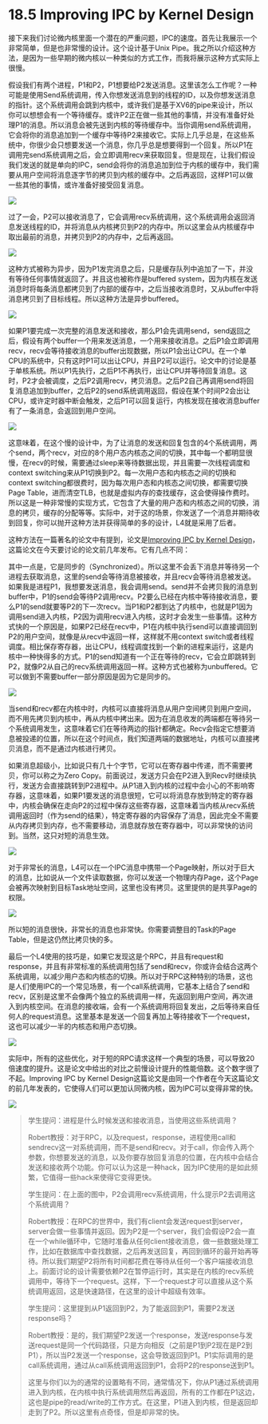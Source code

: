 # 18.5 Improving IPC by Kernel Design

接下来我们讨论微内核里面一个潜在的严重问题，IPC的速度。首先让我展示一个非常简单，但是也非常慢的设计。这个设计基于Unix Pipe。我之所以介绍这种方法，是因为一些早期的微内核以一种类似的方式工作，而我将展示这种方式实际上很慢。

假设我们有两个进程，P1和P2，P1想要给P2发送消息。这里该怎么工作呢？一种可能是使用Send系统调用，传入你想发送消息到的线程的ID，以及你想发送消息的指针。这个系统调用会跳到内核中，或许我们是基于XV6的pipe来设计，所以你可以想想会有一个等待缓存。或许P2正在做一些其他的事情，并没有准备好处理P1的消息。所以消息会被先送到内核的等待缓存中。当你调用send系统调用，它会将你的消息追加到一个缓存中等待P2来接收它。实际上几乎总是，在这些系统中，你很少会只想要发送一个消息，你几乎总是想要得到一个回复。所以P1在调用完send系统调用之后，会立即调用recv来获取回复。但是现在，让我们假设我们发送的就是单向的IPC，send会将你的消息追加到位于内核的缓存中，我们需要从用户空间将消息逐字节的拷贝到内核的缓存中。之后再返回，这样P1可以做一些其他的事情，或许准备好接受回复消息。

![](../.gitbook/assets/image%20%28805%29.png)

过了一会，P2可以接收消息了，它会调用recv系统调用，这个系统调用会返回消息发送线程的ID，并将消息从内核拷贝到P2的内存中。所以这里会从内核缓存中取出最前的消息，并拷贝到P2的内存中，之后再返回。

![](../.gitbook/assets/image%20%28752%29.png)

这种方式被称为异步，因为P1发完消息之后，只是缓存队列中追加了一下，并没有等待任何事情就返回了。并且这也被称作是buffered system，因为内核在发送消息时将每条消息都拷贝到了内部的缓存中，之后当接收消息时，又从buffer中将消息拷贝到了目标线程。所以这种方法是异步buffered。

![](../.gitbook/assets/image%20%28484%29.png)

如果P1要完成一次完整的消息发送和接收，那么P1会先调用send，send返回之后，假设有两个buffer一个用来发送消息，一个用来接收消息。之后P1会立即调用recv，recv会等待接收消息的buffer出现数据，所以P1会出让CPU。在一个单CPU的系统中，只有这时P1可以出让CPU，并且P2可以运行。论文中的讨论是基于单核系统。所以P1先执行，之后P1不再执行，出让CPU并等待回复消息。这时，P2才会被调度，之后P2调用recv，拷贝消息。之后P2自己再调用send将回复消息追加到buffer，之后P2的send系统调用返回，假设在某个时间P2会出让CPU，或许定时器中断会触发，之后P1可以回复运行，内核发现在接收消息buffer有了一条消息，会返回到用户空间。

![](../.gitbook/assets/image%20%28447%29.png)

这意味着，在这个慢的设计中，为了让消息的发送和回复包含的4个系统调用，两个send，两个recv，对应的8个用户态内核态之间的切换，其中每一个都明显很慢，在recv的时候，需要通过sleep来等待数据出现，并且需要一次线程调度和context switching来从P1切换到P2。每一次用户态和内核态之间的切换和context switching都很费时，因为每次用户态和内核态之间切换，都需要切换Page Table，进而清空TLB，也就是虚拟内存的查找缓存，这会使得操作费时。所以这是一种非常慢的实现方式，它包含了大量的用户态和内核态之间的切换，消息的拷贝，缓存的分配等等。实际中，对于这的场景，你发送了一个消息并期待收到回复，你可以抛开这种方法并获得简单的多的设计，L4就是采用了后者。

这种方法在一篇著名的论文中有提到，论文是[Improving IPC by Kernel Design](https://www.cse.unsw.edu.au/~cs9242/19/papers/Liedtke_93.pdf)，这篇论文在今天要讨论的论文前几年发布。它有几点不同：

其中一点是，它是同步的（Synchronized）。所以这里不会丢下消息并等待另一个进程去获取消息，这里的send会等待消息被接收，并且recv会等待消息被发送。如果我是进程P1，我想要发送消息，我会调用send。send并不会拷贝我的消息到buffer中，P1的send会等待P2调用recv。P2要么已经在内核中等待接收消息，要么P1的send就要等P2的下一次recv。当P1和P2都到达了内核中，也就是P1因为调用send进入内核，P2因为调用recv进入内核，这时才会发生一些事情。这种方式快的一个原因是，如果P2已经在recv中，P1在内核中执行send可以直接调回到P2的用户空间，就像是从recv中返回一样，这样就不用context switch或者线程调度。相比保存寄存器，出让CPU，线程调度找到一个新的进程来运行，这是内核中一种快得多的方式。P1的send知道有一个正在等待的recv，它会立即跳转到P2，就像P2从自己的recv系统调用返回一样。这种方式也被称为unbuffered。它可以做到不需要buffer一部分原因是因为它是同步的。

![](../.gitbook/assets/image%20%2862%29.png)

当send和recv都在内核中时，内核可以直接将消息从用户空间拷贝到用户空间，而不用先拷贝到内核中，再从内核中拷出来。因为在消息收发的两端都在等待另一个系统调用发生，这意味着它们在等待两边的指针都确定。Recv会指定它想要消息被投递的位置，所以在这个时间点，我们知道两端的数据地址，内核可以直接拷贝消息，而不是通过内核进行拷贝。

如果消息超级小，比如说只有几十个字节，它可以在寄存器中传递，而不需要拷贝，你可以称之为Zero Copy。前面说过，发送方只会在P2进入到Recv时继续执行，发送方会直接跳转到P2进程中。从P1进入到内核的过程中会小心的不影响寄存器，这意味着，如果P1要发送的消息很短，它可以将消息存放到特定的寄存器中，内核会确保在走向P2的过程中保存这些寄存器，这意味着当内核从recv系统调用返回时（作为send的结果），特定寄存器的内容保存了消息，因此完全不需要从内存拷贝到内存，也不需要移动，消息就存放在寄存器中，可以非常快的访问到。当然，这只对短的消息生效。

![](../.gitbook/assets/image%20%28440%29.png)

对于非常长的消息，L4可以在一个IPC消息中携带一个Page映射，所以对于巨大的消息，比如说从一个文件读取数据，你可以发送一个物理内存Page，这个Page会被再次映射到目标Task地址空间，这里也没有拷贝。这里提供的是共享Page的权限。

![](../.gitbook/assets/image%20%28532%29.png)

所以短的消息很快，非常长的消息也非常快。你需要调整目的Task的Page Table，但是这仍然比拷贝快的多。

最后一个L4使用的技巧是，如果它发现这是个RPC，并且有request和response，并且有非常标准的系统调用包括了send和recv，你或许会结合这两个系统调用，以减少用户态和内核态的切换。所以对于RPC这种特别的场景，这也是人们使用IPC的一个常见场景，有一个call系统调用，它基本上结合了send和recv，区别是这里不会像两个独立的系统调用一样，先返回到用户空间，再次进入到内核空间。在消息的接收端，会有一个系统调用将回复发出，之后等待来自任何人的request消息。这里基本是发送一个回复再加上等待接收下一个request，这也可以减少一半的内核态和用户态切换。

![](../.gitbook/assets/image%20%28394%29.png)

实际中，所有的这些优化，对于短的RPC请求这样一个典型的场景，可以导致20倍速度的提升。这是论文中给出的对比之前慢设计提升的性能倍数。这个数字很了不起。Improving  IPC by Kernel Design这篇论文是由同一个作者在今天这篇论文的前几年发表的，它使得人们可以更加认同微内核，因为IPC可以变得非常的快。

![](../.gitbook/assets/image%20%28350%29.png)

> 学生提问：进程是什么时候发送和接收消息，当使用这些系统调用？
>
> Robert教授：对于RPC，以及request，response，进程使用call和sendrecv这一对系统调用，而不是send和recv。对于call，你会传入两个参数，你想要发送的消息，以及你要存放回复消息的位置，在内核中会结合发送和接收两个功能。你可以认为这是一种hack，因为IPC使用的是如此频繁，它值得一些hack来使得它变得更快。
>
> 学生提问：在上面的图中，P2会调用recv系统调用，什么提示P2去调用这个系统调用？
>
> Robert教授：在RPC的世界中，我们有client会发送request到server，server会做一些事情并返回。因为P2是一个server，我们会假设P2会一直在一个while循环中，它随时准备从任何client接收消息，做一些数据处理工作，比如在数据库中查找数据，之后再发送回复，再回到循环的最开始再等待。所以我们期望P2将所有时间都花费在等待从任何一个客户端接收消息上。前面讨论的设计需要依赖P2在暂停运行时，其实是在内核的recv系统调用中，等待下一个request。这样，下一个request才可以直接从这个系统调用返回，这是快速路径，在这里的设计中超级有效率。
>
> 学生提问：这里提到从P1返回到P2，为了能返回到P1，需要P2发送response吗？
>
> Robert教授：是的，我们期望P2发送一个response，发送response与发送request是同一个代码路径，只是方向相反（之前是P1到P2现在是P2到P1），所以当P2发送一个response，这会导致返回到P1。P1实际调用的是call系统调用，通过从call系统调用返回到P1，会将P2的response送到P1。
>
> 这里与你们以为的通常的设置略有不同，通常情况下，你从P1通过系统调用进入到内核，在内核中执行系统调用然后再返回，所有的工作都在P1这边，这也是pipe的read/write的工作方式。在这里，P1进入到内核，但是返回却走到了P2。所以这里有点奇怪，但是却非常的快。

